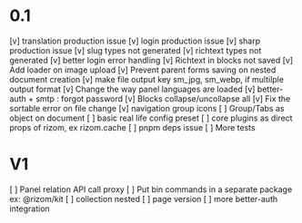 # 0.1
[v] translation production issue
[v] login production issue
[v] sharp production issue
[v] slug types not generated
[v] richtext types not generated
[v] better login error handling
[v] Richtext in blocks not saved
[v] Add loader on image upload
[v] Prevent parent forms saving on nested document creation
[v] make file output key sm_jpg, sm_webp, if multilple output format
[v] Change the way panel languages are loaded
[v] better-auth + smtp : forgot password
[v] Blocks collapse/uncollapse all
[v] Fix the sortable error on file change
[v] navigation group icons
[ ] Group/Tabs as object on document
[ ] basic real life config preset
[ ] core plugins as direct props of rizom, ex rizom.cache
[ ] pnpm deps issue
[ ] More tests

# V1
[ ] Panel relation API call proxy
[ ] Put bin commands in a separate package ex: @rizom/kit
[ ] collection nested
[ ] page version
[ ] more better-auth integration
